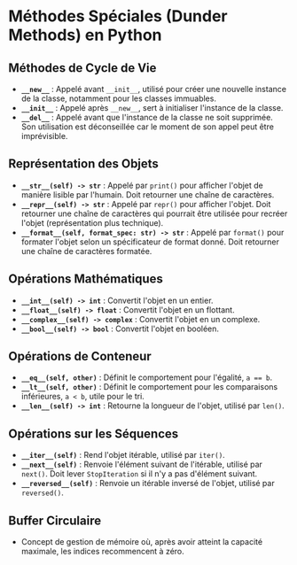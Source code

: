 # Méthodes Spéciales (Dunder Methods) en Python

## Méthodes de Cycle de Vie
- **`__new__`** : Appelé avant `__init__`, utilisé pour créer une nouvelle instance de la classe, notamment pour les classes immuables.
- **`__init__`** : Appelé après `__new__`, sert à initialiser l'instance de la classe.
- **`__del__`** : Appelé avant que l'instance de la classe ne soit supprimée. Son utilisation est déconseillée car le moment de son appel peut être imprévisible.

## Représentation des Objets
- **`__str__(self) -> str`** : Appelé par `print()` pour afficher l'objet de manière lisible par l'humain. Doit retourner une chaîne de caractères.
- **`__repr__(self) -> str`** : Appelé par `repr()` pour afficher l'objet. Doit retourner une chaîne de caractères qui pourrait être utilisée pour recréer l'objet (représentation plus technique).
- **`__format__(self, format_spec: str) -> str`** : Appelé par `format()` pour formater l'objet selon un spécificateur de format donné. Doit retourner une chaîne de caractères formatée.

## Opérations Mathématiques
- **`__int__(self) -> int`** : Convertit l'objet en un entier.
- **`__float__(self) -> float`** : Convertit l'objet en un flottant.
- **`__complex__(self) -> complex`** : Convertit l'objet en un complexe.
- **`__bool__(self) -> bool`** : Convertit l'objet en booléen.

## Opérations de Conteneur
- **`__eq__(self, other)`** : Définit le comportement pour l'égalité, `a == b`.
- **`__lt__(self, other)`** : Définit le comportement pour les comparaisons inférieures, `a < b`, utile pour le tri.
- **`__len__(self) -> int`** : Retourne la longueur de l'objet, utilisé par `len()`.

## Opérations sur les Séquences
- **`__iter__(self)`** : Rend l'objet itérable, utilisé par `iter()`.
- **`__next__(self)`** : Renvoie l'élément suivant de l'itérable, utilisé par `next()`. Doit lever `StopIteration` si il n'y a pas d'élément suivant.
- **`__reversed__(self)`** : Renvoie un itérable inversé de l'objet, utilisé par `reversed()`.

## Buffer Circulaire
- Concept de gestion de mémoire où, après avoir atteint la capacité maximale, les indices recommencent à zéro.
